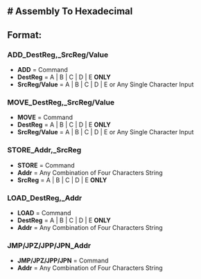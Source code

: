 ## # **Assembly To Hexadecimal**

## Format:

### ADD_DestReg,_SrcReg/Value
  
  - **ADD** = Command
  - **DestReg** = A | B | C | D | E **ONLY**
  - **SrcReg/Value** = A | B | C | D | E or Any Single Character Input
  
### MOVE_DestReg,_SrcReg/Value
  
  - **MOVE** = Command
  - **DestReg** = A | B | C | D | E **ONLY**
  - **SrcReg/Value** = A | B | C | D | E or Any Single Character Input

### STORE_Addr,_SrcReg
  
  - **STORE** = Command
  - **Addr** = Any Combination of Four Characters String
 -  **SrcReg** = A | B | C | D | E **ONLY**
  
### LOAD_DestReg,_Addr
  
-   **LOAD** = Command
-   **DestReg** = A | B | C | D | E **ONLY**
- **Addr** = Any Combination of Four Characters String
  
### JMP/JPZ/JPP/JPN_Addr
  
  - **JMP/JPZ/JPP/JPN** = Command
  - **Addr** = Any Combination of Four Characters String
